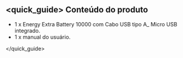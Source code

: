 ## <quick_guide> Conteúdo do produto

* 1 x Energy Extra Battery 10000 com Cabo USB tipo A_ Micro USB integrado.
* 1 x manual do usuário.


</quick_guide>
